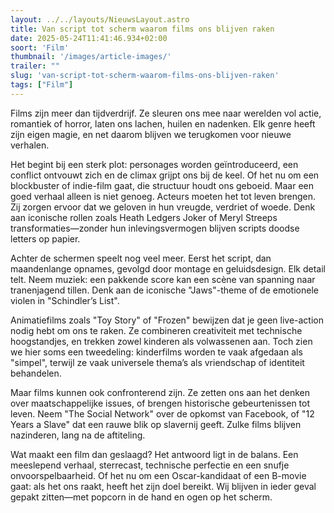 ```yaml
---
layout: ../../layouts/NieuwsLayout.astro
title: Van script tot scherm waarom films ons blijven raken
date: 2025-05-24T11:41:46.934+02:00
soort: 'Film'
thumbnail: '/images/article-images/'
trailer: ""
slug: 'van-script-tot-scherm-waarom-films-ons-blijven-raken'
tags: ["Film"]
---
```


Films zijn meer dan tijdverdrijf. Ze sleuren ons mee naar werelden vol actie,
romantiek of horror, laten ons lachen, huilen en nadenken. Elk genre heeft zijn
eigen magie, en net daarom blijven we terugkomen voor nieuwe verhalen.

Het begint bij een sterk plot: personages worden geïntroduceerd, een conflict
ontvouwt zich en de climax grijpt ons bij de keel. Of het nu om een blockbuster
of indie-film gaat, die structuur houdt ons geboeid. Maar een goed verhaal
alleen is niet genoeg. Acteurs moeten het tot leven brengen. Zij zorgen ervoor
dat we geloven in hun vreugde, verdriet of woede. Denk aan iconische rollen
zoals Heath Ledgers Joker of Meryl Streeps transformaties—zonder hun
inlevingsvermogen blijven scripts doodse letters op papier.

Achter de schermen speelt nog veel meer. Eerst het script, dan maandenlange
opnames, gevolgd door montage en geluidsdesign. Elk detail telt. Neem muziek:
een pakkende score kan een scène van spanning naar tranenjagend tillen. Denk aan
de iconische "Jaws"-theme of de emotionele violen in "Schindler’s List".

Animatiefilms zoals "Toy Story" of "Frozen" bewijzen dat je geen live-action
nodig hebt om ons te raken. Ze combineren creativiteit met technische
hoogstandjes, en trekken zowel kinderen als volwassenen aan. Toch zien we hier
soms een tweedeling: kinderfilms worden te vaak afgedaan als "simpel", terwijl
ze vaak universele thema’s als vriendschap of identiteit behandelen.

Maar films kunnen ook confronterend zijn. Ze zetten ons aan het denken over
maatschappelijke issues, of brengen historische gebeurtenissen tot leven. Neem
"The Social Network" over de opkomst van Facebook, of "12 Years a Slave" dat een
rauwe blik op slavernij geeft. Zulke films blijven nazinderen, lang na de
aftiteling.

Wat maakt een film dan geslaagd? Het antwoord ligt in de balans. Een meeslepend
verhaal, sterrecast, technische perfectie en een snufje onvoorspelbaarheid. Of
het nu om een Oscar-kandidaat of een B-movie gaat: als het ons raakt, heeft het
zijn doel bereikt. Wij blijven in ieder geval gepakt zitten—met popcorn in de
hand en ogen op het scherm.